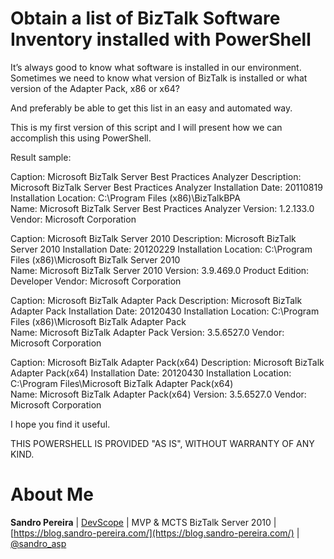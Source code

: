 # Obtain a list of BizTalk Software Inventory installed with PowerShell
It’s always good to know what software is installed in our environment. Sometimes we need to know what version of BizTalk is installed or what version of the Adapter Pack, x86 or x64?

And preferably be able to get this list in an easy and automated way.

This is my first version of this script and I will present how we can accomplish this using PowerShell.

Result sample:

Caption:  Microsoft BizTalk Server Best Practices Analyzer
Description:  Microsoft BizTalk Server Best Practices Analyzer
Installation Date:  20110819
Installation Location:  C:\Program Files (x86)\BizTalkBPA\
Name:  Microsoft BizTalk Server Best Practices Analyzer
Version:  1.2.133.0
Vendor:  Microsoft Corporation

Caption:  Microsoft BizTalk Server 2010
Description:  Microsoft BizTalk Server 2010
Installation Date:  20120229
Installation Location:  C:\Program Files (x86)\Microsoft BizTalk Server 2010\
Name:  Microsoft BizTalk Server 2010
Version:  3.9.469.0
Product Edition:  Developer
Vendor:  Microsoft Corporation

Caption:  Microsoft BizTalk Adapter Pack
Description:  Microsoft BizTalk Adapter Pack
Installation Date:  20120430
Installation Location:  C:\Program Files (x86)\Microsoft BizTalk Adapter Pack\
Name:  Microsoft BizTalk Adapter Pack
Version:  3.5.6527.0
Vendor:  Microsoft Corporation

Caption:  Microsoft BizTalk Adapter Pack(x64)
Description:  Microsoft BizTalk Adapter Pack(x64)
Installation Date:  20120430
Installation Location:  C:\Program Files\Microsoft BizTalk Adapter Pack(x64)\
Name:  Microsoft BizTalk Adapter Pack(x64)
Version:  3.5.6527.0
Vendor:  Microsoft Corporation

I hope you find it useful.
 
THIS POWERSHELL IS PROVIDED "AS IS", WITHOUT WARRANTY OF ANY KIND.

# About Me
**Sandro Pereira** | [DevScope](http://www.devscope.net/) | MVP & MCTS BizTalk Server 2010 | [https://blog.sandro-pereira.com/](https://blog.sandro-pereira.com/) | [@sandro_asp](https://twitter.com/sandro_asp)